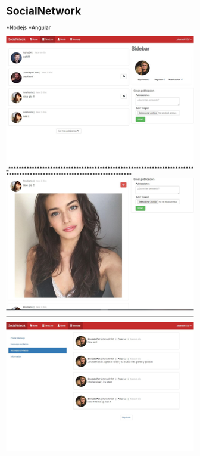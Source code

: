 # SocialNetwork

*Nodejs
*Angular

![](https://raw.githubusercontent.com/johansel132403/SocialNetwork/master/img/Captura01.JPG)
_***********************************************************************************************************************
![](https://raw.githubusercontent.com/johansel132403/SocialNetwork/master/img/Capturadf.JPG)
************************************************************************************************************************
![](https://raw.githubusercontent.com/johansel132403/SocialNetwork/master/img/Capturaddd.JPG)
